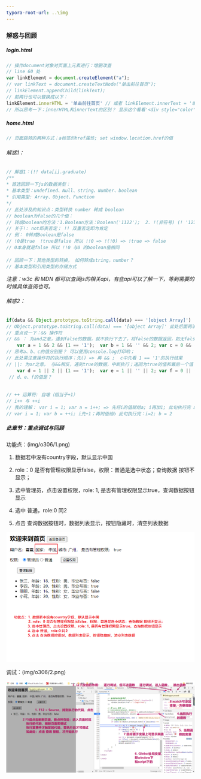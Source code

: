 ```yaml
---
typora-root-url: ..\img
---
```


### 解惑与回顾

##### login.html

```js
// 操作document对象对页面上元素进行：增删改查
// line 60 处
var linkElement = document.createElement("a");
// var linkText = document.createTextNode("单击前往首页");
// linkElement.appendChild(linkText);
// 前两行也可以替换成以下：
linkElement.innerHTML = '单击前往首页' // 或者 linkElement.innerText = '单击前往首页'
// 所以思考一下：innerHTML和innerText的区别？ 显示这个看看'<div style="color">单击前往首页</div>'
```

##### home.html

```js
// 页面跳转的两种方式：a标签的href属性; set window.location.href的值
```

###### 解惑1：

```js
// 解惑1：(!! data[i].graduate)
/**
* 首选回顾一下js的数据类型：
* 基本类型：undefined、Null、string、Number、boolean
* 引用类型: Array、Object、Function
*/
// 此处涉及的知识点：类型转换 number 转成 boolean
// boolean为false的几个值：
// 转成boolean的方法：1.Boolean方法：Boolean('1122');  2. !(非符号) (! '1232')
// 关于!: not即表否定； !! 双重否定即为肯定 
// 例： 0转成Boolean是false
// !0是true  !true是false 所以 !!0 => !(!0) => !true => false  
// 0本身就是false 所以 !!0 与0 的boolean值相同

// 回顾一下：其他类型的转换， 如何转成string，number？
// 基本类型和引用类型的存储方式
```



[Boolean详细信息]: https://developer.mozilla.org/zh-CN/docs/Web/JavaScript/Reference/Global_Objects/Boolean

*注意：w3c 和 MDN 都可以查阅js的相关api，有些api可以了解一下，等到需要的时候具体查阅也可。*

###### 解惑2：

```js
if(data && Object.prototype.toString.call(data) === '[object Array]')
// Object.prototype.toString.call(data) === '[object Array]' 此处后面再说，这里超纲
// 重点说一下：&& 操作符
// && ： 为and之意，遇到false的数据，就不执行下去了，将false的数据返回，如无false就返回最后一个值， 回想为false的几个值（解惑1中也有提到）
    var a = 1 && 2 && (1 == '1');  var b = 1 && '' && 2; var c = 0 && (1 == '1') && 2
// 思考a、b、c的值分别是？ 可以使用console.log打印哟；
// 此处需注意操作符的执行顺序：先() => 再 && ;  c中先看 1 == '1'的执行结果
// ||: 为or之意， 与&&相反，遇到true的数据，中断执行；返回为true的值和最后一个值
    var d = 1 || 2 || (1 == '1');  var e = 1 || '' || 2; var f = 0 || (1 == '1') || 2
 // d、e、f的值是？
  
```

```js
// ++ 运算符: 自增（相当于+1）
// i++ 与 ++i
// 我的理解： var i = 1; var a = i++; => 先将i的值赋给a; i再加1; 此句执行完 a = 1; i = 2
// var i = 1; var b = ++i; i先+1；再附值给b 此句执行完：i=2; b = 2
```

[操作运算符的执行顺序]: https://developer.mozilla.org/zh-CN/docs/Web/JavaScript/Reference/Operators/Operator_Precedence

##### 此章节：重点调试与回顾

功能点：(img/o306/1.png)

1. 数据若中没有country字段，默认显示中国

2. role：0 是否有管理权限显示false，权限：普通是选中状态；查询数据 按钮不显示；

3. 选中管理员，点击设置权限，role: 1, 是否有管理权限显示true，查询数据按钮显示

4. 选中 普通，role:0 同2

5. 点击 查询数据按钮时，数据列表显示，按钮隐藏时，清空列表数据

![1](..\img\0306\1.png)

调试：(img/o306/2.png)

![2](../img/0306/2.png)